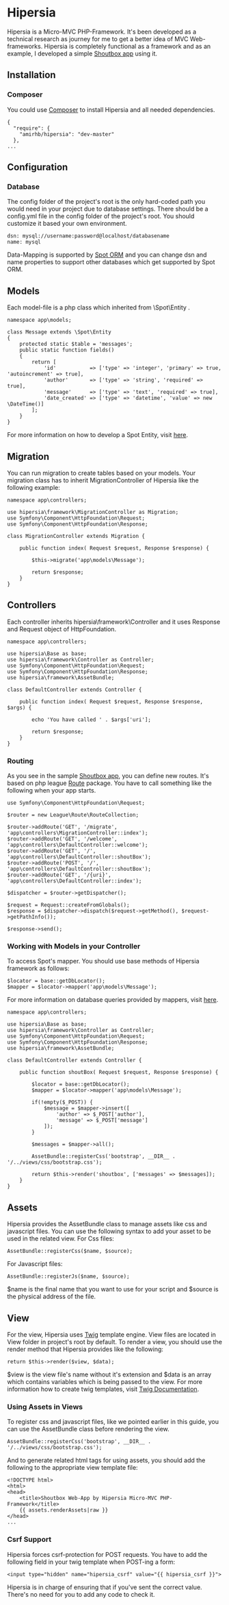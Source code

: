 # Hipersia
Hipersia is a Micro-MVC PHP-Framework. It's been developed as a technical research as journey for me to get a better idea of MVC Web-frameworks. Hipersia is completely functional as a framework and as an example, I developed a simple [Shoutbox app](https://github.com/Amirhb/hipersia-sample-shoutbox "Shoutbox Web-App by Hipersia Micro-MVC PHP-Framework") using it.
## Installation
### Composer
You could use [Composer](https://getcomposer.org/download/ "Composer") to install Hipersia and all needed dependencies.
```
{
  "require": {
    "amirhb/hipersia": "dev-master"
  },
...
```
## Configuration
### Database
The config folder of the project's root is the only hard-coded path you would need in your project due to database settings. There should be a config.yml file in the config folder of the project's root. You should customize it based your own environment.
```
dsn: mysql://username:password@localhost/databasename
name: mysql
```
Data-Mapping is supported by [Spot ORM](http://phpdatamapper.com "Spot ORM") and you can change dsn and name properties to support other databases which get supported by Spot ORM.
## Models
Each model-file is a php class which inherited from \Spot\Entity .
```
namespace app\models;

class Message extends \Spot\Entity
{
    protected static $table = 'messages';
    public static function fields()
    {
        return [
            'id'           => ['type' => 'integer', 'primary' => true, 'autoincrement' => true],
            'author'       => ['type' => 'string', 'required' => true],
            'message'      => ['type' => 'text', 'required' => true],
            'date_created' => ['type' => 'datetime', 'value' => new \DateTime()]
        ];
    }
}
```
For more information on how to develop a Spot Entity, visit [here](http://phpdatamapper.com/docs/entities/ "Working With Entities").
## Migration
You can run migration to create tables based on your models. Your migration class has to inherit MigrationController of Hipersia like the following example:
```
namespace app\controllers;

use hipersia\framework\MigrationController as Migration;
use Symfony\Component\HttpFoundation\Request;
use Symfony\Component\HttpFoundation\Response;

class MigrationController extends Migration {

    public function index( Request $request, Response $response) {

        $this->migrate('app\models\Message');

        return $response;
    }
}
```
## Controllers
Each controller inherits hipersia\framework\Controller and it uses Response and Request object of HttpFoundation.
```
namespace app\controllers;

use hipersia\Base as base;
use hipersia\framework\Controller as Controller;
use Symfony\Component\HttpFoundation\Request;
use Symfony\Component\HttpFoundation\Response;
use hipersia\framework\AssetBundle;

class DefaultController extends Controller {

    public function index( Request $request, Response $response, $args) {

        echo 'You have called ' . $args['uri'];

        return $response;
    }
}
```
### Routing
As you see in the sample [Shoutbox app](https://github.com/Amirhb/hipersia-sample-shoutbox "Shoutbox Web-App by Hipersia Micro-MVC PHP-Framework"), you can define new routes. It's based on php league [Route](http://route.thephpleague.com "Route") package. You have to call something like the following when your app starts.
```
use Symfony\Component\HttpFoundation\Request;

$router = new League\Route\RouteCollection;

$router->addRoute('GET', '/migrate', 'app\controllers\MigrationController::index');
$router->addRoute('GET', '/welcome', 'app\controllers\DefaultController::welcome');
$router->addRoute('GET', '/', 'app\controllers\DefaultController::shoutBox');
$router->addRoute('POST', '/', 'app\controllers\DefaultController::shoutBox');
$router->addRoute('GET', '/{uri}', 'app\controllers\DefaultController::index');

$dispatcher = $router->getDispatcher();

$request = Request::createFromGlobals();
$response = $dispatcher->dispatch($request->getMethod(), $request->getPathInfo());

$response->send();
```
### Working with Models in your Controller
To access Spot's mapper. You should use base methods of Hipersia framework as follows:
```
$locator = base::getDbLocator();
$mapper = $locator->mapper('app\models\Message');
```
For more information on database queries provided by mappers, visit [here](http://phpdatamapper.com/docs/queries "Queries With Spot").
```
namespace app\controllers;

use hipersia\Base as base;
use hipersia\framework\Controller as Controller;
use Symfony\Component\HttpFoundation\Request;
use Symfony\Component\HttpFoundation\Response;
use hipersia\framework\AssetBundle;

class DefaultController extends Controller {

    public function shoutBox( Request $request, Response $response) {

        $locator = base::getDbLocator();
        $mapper = $locator->mapper('app\models\Message');

        if(!empty($_POST)) {
            $message = $mapper->insert([
                'author' => $_POST['author'],
                'message' => $_POST['message']
            ]);
        }

        $messages = $mapper->all();

        AssetBundle::registerCss('bootstrap', __DIR__ . '/../views/css/bootstrap.css');

        return $this->render('shoutbox', ['messages' => $messages]);
    }
}
```
## Assets
Hipersia provides the AssetBundle class to manage assets like css and javascript files. You can use the following syntax to add your asset to be used in the related view.
For Css files:
```
AssetBundle::registerCss($name, $source);
```
For Javascript files:
```
AssetBundle::registerJs($name, $source);
```
$name is the final name that you want to use for your script and $source is the physical address of the file.
## View
For the view, Hipersia uses [Twig](http://twig.sensiolabs.org/ "Twig") template engine. View files are located in View folder in project's root by default.
To render a view, you should use the render method that Hipersia provides like the following:
```
return $this->render($view, $data);
```
$view is the view file's name without it's extension and $data is an array which contains variables which is being passed to the view.
For more information how to create twig templates, visit [Twig Documentation](http://twig.sensiolabs.org/documentation "Twig Documentation").
### Using Assets in Views
To register css and javascript files, like we pointed earlier in this guide, you can use the AssetBundle class before rendering the view.
```
AssetBundle::registerCss('bootstrap', __DIR__ . '/../views/css/bootstrap.css');
```
And to generate related html tags for using assets, you should add the following to the appropriate view template file:
```
<!DOCTYPE html>
<html>
<head>
    <title>Shoutbox Web-App by Hipersia Micro-MVC PHP-Framework</title>
    {{ assets.renderAssets|raw }}
</head>
...
```
### Csrf Support
Hipersia forces csrf-protection for POST requests. You have to add the following field in your twig template when POST-ing a form:
```
<input type="hidden" name="hipersia_csrf" value="{{ hipersia_csrf }}">
```
Hipersia is in charge of ensuring that if you've sent the correct value. There's no need for you to add any code to check it.

